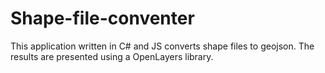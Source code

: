 # Shape-file-conventer
 This application written in C# and JS converts shape files to geojson. The results are presented using a OpenLayers library.

